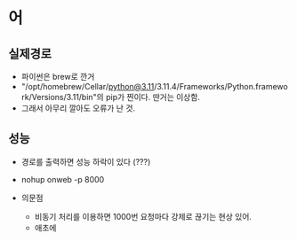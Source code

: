 # 어
## 실제경로
- 파이썬은 brew로 깐거
- "/opt/homebrew/Cellar/python@3.11/3.11.4/Frameworks/Python.framework/Versions/3.11/bin"의 pip가 찐이다. 딴거는 이상함.
- 그래서 아무리 깔아도 오류가 난 것.

## 성능
- 경로를 출력하면 성능 하락이 있다 (???)
- nohup onweb -p 8000 

- 의문점
    - 비동기 처리를 이용하면 1000번 요청마다 강제로 끊기는 현상 있어.
    - 애초에